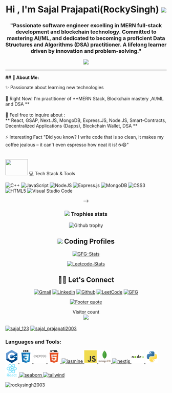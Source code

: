<h1 align="center">Hi , I'm Sajal Prajapati(RockySingh) <img src="https://media.giphy.com/media/hvRJCLFzcasrR4ia7z/giphy.gif" width="35"></h1>
<h3 align="center">"Passionate software engineer excelling in MERN full-stack development and blockchain technology. Committed to mastering AI/ML, and dedicated to becoming a proficient Data Structures and Algorithms (DSA) practitioner. A lifelong learner driven by innovation and problem-solving."</h3>

<p align="center">
  <a href="https://github.com/DenverCoder1/readme-typing-svg"><img src="https://readme-typing-svg.herokuapp.com?lines=Computer+Engineering+Student;Aspiring+Full+Stack+Developer+And+CPP+Developer;Always%20Eager%20to%20learn%20new%20things&center=true&width=600&height=80"></a>
</p>
<hr/>

<b>## 💫 About Me: </b>


✨ Passionate about learning new technologies<br>
<br>
🌱 Right Now! I'm practitioner of **MERN Stack, Blockchain mastery ,AI/ML and DSA ** <br>
<br>
💬 Feel free to inquire about : <br>
    **    React, GSAP, Next.JS, MongoDB, Express.JS, Node.JS, Smart-Contracts, Decentralized Applications (Dapps), Blockchain Wallet, DSA    **
<br>
<br>
⚡  Interesting Fact "Did you know? I write code that is so clean, it makes my coffee jealous – it can't even espresso how neat it is! ☕️😄"
<br>
<br>

<img src="https://media2.giphy.com/media/QssGEmpkyEOhBCb7e1/giphy.gif?cid=ecf05e47a0n3gi1bfqntqmob8g9aid1oyj2wr3ds3mg700bl&rid=giphy.gif" width="70px" height="50px"> 💻 Tech Stack & Tools


![C++](https://img.shields.io/badge/C++-5C2D91?style=for-the-badge&logo=c++&logoColor=white)  ![JavaScript](https://img.shields.io/badge/javascript-%23323330.svg?style=for-the-badge&logo=javascript&logoColor=%23F7DF1E)  ![NodeJS](https://img.shields.io/badge/node.js-6DA55F?style=for-the-badge&logo=node.js&logoColor=white) 
![Express.js](https://img.shields.io/badge/express.js-%23404d59.svg?style=for-the-badge&logo=express&logoColor=%2361DAFB)  ![MongoDB](https://img.shields.io/badge/MongoDB-%234ea94b.svg?style=for-the-badge&logo=mongodb&logoColor=white) ![CSS3](https://img.shields.io/badge/css3-%231572B6.svg?style=for-the-badge&logo=css3&logoColor=white) ![HTML5](https://img.shields.io/badge/html5-%23E34F26.svg?style=for-the-badge&logo=html5&logoColor=white) ![Visual Studio Code](https://img.shields.io/badge/Visual%20Studio%20Code-0078d7.svg?style=for-the-badge&logo=visual-studio-code&logoColor=white) 

 <div align="center">


 <!--

</div>
<img src="https://media4.giphy.com/media/QM3HY1v4Eym58qiY1i/giphy.gif?cid=790b7611e82baed6147e3d312c0cc603a3b114d27fae9bc0&rid=giphy.gif&ct=s" width="40"> Streak stats 
<img height="150em" src="https://github-readme-stats.vercel.app/api/top-langs/?username=rockysingh2003&layout=compact&show_icon=true&theme=algolia" alt="rockysingh2003-langs"/> 

  -->

 <!-- 
 <div align="center">
<img height="150em" src="https://github-readme-stats.vercel.app/api/?username=TangoBeee&layout=compact&show_icon=true&theme=algolia" alt="TangoBee-stats"/>
</div>

<!-- <div align="center"> -->
 <!---->-->
<!--   <a>![Github streak][github-streak]</a>

</div>
-->



### <img src="https://media2.giphy.com/media/CCXzSZGI8TsIvYZjWo/200w.webp" width="40"> Trophies stats
<div align="center">

  <a>![Github trophy][github-trophy]</a>

</div>

## <img src="https://github.com/TheDudeThatCode/TheDudeThatCode/blob/master/Assets/Developer.gif" width="50" />  Coding Profiles  
<div align="center">
    
  <a href="">[![GFG-Stats][gfg-stats-url]][gfg-url]</a>
  
  <a href="">[![Leetcode-Stats][leetcode-stats-url]][leetcode-url]</a>

</div>


## 🙋‍♂️ Let's Connect
[![Gmail][gmail-shield]][gmail-url]
[![Linkedin][linkedin-shield]][linkedin-url]
[![Github][github-shield]][github-url]
[![LeetCode][leetcode-shield]][leetcode-url]
[![GFG][gfg-shield]][gfg-url]
<br>

<div align="center">

  <a href="https://github.com/rockysingh2003">![Footer quote][quote-url]</a>

</div>
<p align="center"> 
  Visitor count<br>
  <img src="https://profile-counter.glitch.me/rockysingh2003/count.svg" />
</p>


<!-- MARKDOWN LINKS & IMAGES -->
[visitors-badge]: https://visitor-badge.glitch.me/badge?page_id=rockysingh2003
[github-stars-shield]: https://img.shields.io/github/stars/rockysingh2003?style=social
[github-stats]:https://githubreadmestats.vercel.app/apiusername=rockysingh2003&theme=algolia&show_icons=true&include_all_commits=false&count_private=true&cache_seconds=7200
[leetcode-stats-url]: https://leetcard.jacoblin.cool/sajal_123?theme=dark&font=Roboto&ext=heatmap
[gfg-stats-url]: https://geeks-for-geeks-stats-api-napiyo.vercel.app/?userName=sajal_prajapati2003
[leetcode-url]: https://leetcode.com/sajal_123
[gfg-url]: https://auth.geeksforgeeks.org/user/sajal_prajapati2003
[github-followers-shield]: https://img.shields.io/github/followers/rockysingh2003?style=social
[github-language]: https://github-readme-stats.vercel.app/api/top-langs/?username=rockysingh2003&theme=algolia
[github-streak]: https://streak-stats.demolab.com?user=rockysingh2003&theme=algolia
[github-trophy]: https://github-profile-trophy.vercel.app/?username=rockysingh2003&theme=algolia
[leetcode-problems-badge]: https://badges.peiyuan.ch/leetcode/sajal_123/solved?color=orange&logo=leetcode
[gfg-rank-shield]: https://img.shields.io/badge/Institute%20Rank-150-green?labelColor=white&logo=geeksforgeeks&style=flat
[leetcode-url]: https://leetcode.com/sajal_123
[gfg-url]: https://auth.geeksforgeeks.org/user/sajal_prajapati2003
[ssrn-shield]: https://img.shields.io/badge/-SSRN-informational?style=flat&logo=ssrn&logoColor=darkblue&color=white
[ssrn-paper-url]: https://papers.ssrn.com/sol3/papers.cfm?abstract_id=3867738
[ieee-shield]: https://img.shields.io/badge/IEEE-informational?style=flat&logo=ieee
[ieee-paper-url]: https://ieeexplore.ieee.org/document/9807998
[quote-url]: https://quotes-github-readme.vercel.app/api?type=horizontal&theme=radical
[gmail-shield]: https://img.shields.io/badge/-SAJAL%20PRAJAPATI-grey?style=flat&logo=gmail
[gmail-url]: mailto:prajapatisajal00@gmail.com
[linkedin-shield]: https://img.shields.io/badge/-SAJAL%20PRAJAPATI-blue?style=flat&logo=linkedin&logoColor=white
[linkedin-url]: https://www.linkedin.com/in/sajal-prajapati-065179244
[github-shield]: https://img.shields.io/badge/-SAJAL%20PRAJAPATI-black?style=flat&logo=github
[linkedin-shield]: https://img.shields.io/badge/-SAJAL%20PRAJAPATI-blue?style=flat&logo=linkedin&logoColor=white
[github-shield]: https://img.shields.io/badge/-SAJAL%20PRAJAPATI-black?style=flat&logo=github
[quote-url]: https://quotes-github-readme.vercel.app/api?type=horizontal&theme=algolia
[leetcode-shield]: https://img.shields.io/badge/-SAJAL%20PRAJAPATI-grey?style=flat&logo=leetcode
[gfg-shield]: https://img.shields.io/badge/-SAJAL%20PRAJAPATI-darkgreen?style=flat&labelColor=white&logo=geeksforgeeks
[github-url]: https://github.com/rockysingh2003










<p align="left">
<a href="https://www.leetcode.com/sajal_123" target="blank"><img align="center" src="https://raw.githubusercontent.com/rahuldkjain/github-profile-readme-generator/master/src/images/icons/Social/leet-code.svg" alt="sajal_123" height="30" width="40" /></a>
<a href="https://auth.geeksforgeeks.org/user/sajal_prajapati2003" target="blank"><img align="center" src="https://raw.githubusercontent.com/rahuldkjain/github-profile-readme-generator/master/src/images/icons/Social/geeks-for-geeks.svg" alt="sajal_prajapati2003" height="30" width="40" /></a>
</p>

<h3 align="left">Languages and Tools:</h3>
<p align="left"> <a href="https://www.w3schools.com/cpp/" target="_blank" rel="noreferrer"> <img src="https://raw.githubusercontent.com/devicons/devicon/master/icons/cplusplus/cplusplus-original.svg" alt="cplusplus" width="40" height="40"/> </a> <a href="https://www.w3schools.com/css/" target="_blank" rel="noreferrer"> <img src="https://raw.githubusercontent.com/devicons/devicon/master/icons/css3/css3-original-wordmark.svg" alt="css3" width="40" height="40"/> </a> <a href="https://expressjs.com" target="_blank" rel="noreferrer"> <img src="https://raw.githubusercontent.com/devicons/devicon/master/icons/express/express-original-wordmark.svg" alt="express" width="40" height="40"/> </a> <a href="https://www.w3.org/html/" target="_blank" rel="noreferrer"> <img src="https://raw.githubusercontent.com/devicons/devicon/master/icons/html5/html5-original-wordmark.svg" alt="html5" width="40" height="40"/> </a> <a href="https://jasmine.github.io/" target="_blank" rel="noreferrer"> <img src="https://www.vectorlogo.zone/logos/jasmine/jasmine-icon.svg" alt="jasmine" width="40" height="40"/> </a> <a href="https://developer.mozilla.org/en-US/docs/Web/JavaScript" target="_blank" rel="noreferrer"> <img src="https://raw.githubusercontent.com/devicons/devicon/master/icons/javascript/javascript-original.svg" alt="javascript" width="40" height="40"/> </a> <a href="https://www.mongodb.com/" target="_blank" rel="noreferrer"> <img src="https://raw.githubusercontent.com/devicons/devicon/master/icons/mongodb/mongodb-original-wordmark.svg" alt="mongodb" width="40" height="40"/> </a> <a href="https://nextjs.org/" target="_blank" rel="noreferrer"> <img src="https://cdn.worldvectorlogo.com/logos/nextjs-2.svg" alt="nextjs" width="40" height="40"/> </a> <a href="https://nodejs.org" target="_blank" rel="noreferrer"> <img src="https://raw.githubusercontent.com/devicons/devicon/master/icons/nodejs/nodejs-original-wordmark.svg" alt="nodejs" width="40" height="40"/> </a> <a href="https://www.python.org" target="_blank" rel="noreferrer"> <img src="https://raw.githubusercontent.com/devicons/devicon/master/icons/python/python-original.svg" alt="python" width="40" height="40"/> </a> <a href="https://reactjs.org/" target="_blank" rel="noreferrer"> <img src="https://raw.githubusercontent.com/devicons/devicon/master/icons/react/react-original-wordmark.svg" alt="react" width="40" height="40"/> </a> <a href="https://seaborn.pydata.org/" target="_blank" rel="noreferrer"> <img src="https://seaborn.pydata.org/_images/logo-mark-lightbg.svg" alt="seaborn" width="40" height="40"/> </a> <a href="https://tailwindcss.com/" target="_blank" rel="noreferrer"> <img src="https://www.vectorlogo.zone/logos/tailwindcss/tailwindcss-icon.svg" alt="tailwind" width="40" height="40"/> </a> </p>

<p><img align="left" src="https://github-readme-stats.vercel.app/api/top-langs?username=rockysingh2003&show_icons=true&locale=en&layout=compact" alt="rockysingh2003" /></p>

<!--
<p>&nbsp;<img align="center" src="https://github-readme-stats.vercel.app/api?username=rockysingh2003&show_icons=true&locale=en" alt="rockysingh2003" /></p>

<p><img align="center" src="https://github-readme-streak-stats.herokuapp.com/?user=rockysingh2003&" alt="rockysingh2003" /></p>


-->
